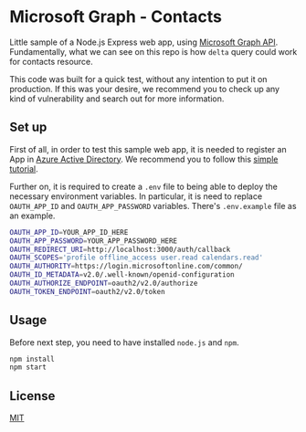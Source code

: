 # Microsoft Graph - Contacts

Little sample of a Node.js Express web app, using [Microsoft Graph API](https://docs.microsoft.com/en-us/graph/api/overview?view=graph-rest-1.0). Fundamentally, what we can see on this repo is how `delta` query could work for contacts resource.

This code was built for a quick test, without any intention to put it on production. If this was your desire, we recommend you to check up any kind of vulnerability and search out for more information.

## Set up

First of all, in order to test this sample web app, it is needed to register an App in [Azure Active Directory](https://azure.microsoft.com/en-us/services/active-directory/). We recommend you to follow this [simple tutorial](https://docs.microsoft.com/en-us/graph/auth-register-app-v2?view=graph-rest-1.0). 

Further on, it is required to create a `.env` file to being able to deploy the necessary environment variables. In particular, it is need to replace `OAUTH_APP_ID` and `OAUTH_APP_PASSWORD` variables. There's `.env.example` file as an example. 

```bash
OAUTH_APP_ID=YOUR_APP_ID_HERE
OAUTH_APP_PASSWORD=YOUR_APP_PASSWORD_HERE
OAUTH_REDIRECT_URI=http://localhost:3000/auth/callback
OAUTH_SCOPES='profile offline_access user.read calendars.read'
OAUTH_AUTHORITY=https://login.microsoftonline.com/common/
OAUTH_ID_METADATA=v2.0/.well-known/openid-configuration
OAUTH_AUTHORIZE_ENDPOINT=oauth2/v2.0/authorize
OAUTH_TOKEN_ENDPOINT=oauth2/v2.0/token
```

## Usage

Before next step, you need to have installed `node.js` and `npm`.

```bash
npm install
npm start
```

## License
[MIT](https://choosealicense.com/licenses/mit/)
